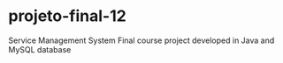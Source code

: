 # projeto-final-12
Service Management System 
Final course project developed in Java and MySQL database

